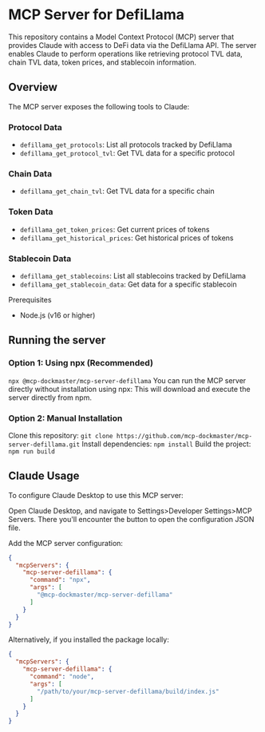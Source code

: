 # MCP Server for DefiLlama

This repository contains a Model Context Protocol (MCP) server that provides Claude with access to DeFi data via the DefiLlama API. The server enables Claude to perform operations like retrieving protocol TVL data, chain TVL data, token prices, and stablecoin information.

## Overview

The MCP server exposes the following tools to Claude:

### Protocol Data

- `defillama_get_protocols`: List all protocols tracked by DefiLlama
- `defillama_get_protocol_tvl`: Get TVL data for a specific protocol

### Chain Data

- `defillama_get_chain_tvl`: Get TVL data for a specific chain

### Token Data

- `defillama_get_token_prices`: Get current prices of tokens
- `defillama_get_historical_prices`: Get historical prices of tokens

### Stablecoin Data

- `defillama_get_stablecoins`: List all stablecoins tracked by DefiLlama
- `defillama_get_stablecoin_data`: Get data for a specific stablecoin

Prerequisites
- Node.js (v16 or higher)

## Running the server

### Option 1: Using npx (Recommended)
```npx @mcp-dockmaster/mcp-server-defillama```
You can run the MCP server directly without installation using npx:
This will download and execute the server directly from npm.

### Option 2: Manual Installation
Clone this repository:
```git clone https://github.com/mcp-dockmaster/mcp-server-defillama.git```
Install dependencies:
```npm install```
Build the project:
```npm run build```

## Claude Usage
To configure Claude Desktop to use this MCP server:

Open Claude Desktop, and navigate to Settings>Developer Settings>MCP Servers. There you'll encounter the button to open the configuration JSON file.

Add the MCP server configuration:
```json
{
  "mcpServers": {
    "mcp-server-defillama": {
      "command": "npx",
      "args": [
        "@mcp-dockmaster/mcp-server-defillama"
      ]
    }
  }
}
```
Alternatively, if you installed the package locally:
```json
{
  "mcpServers": {
    "mcp-server-defillama": {
      "command": "node",
      "args": [
        "/path/to/your/mcp-server-defillama/build/index.js"
      ]
    }
  }
}
```




